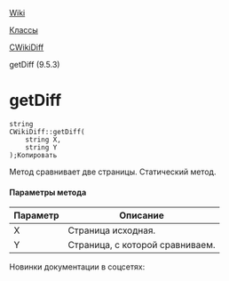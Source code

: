 [Wiki](/api_help/wiki/index.php)

[Классы](/api_help/wiki/classes/index.php)

[CWikiDiff](/api_help/wiki/classes/cwikidiff/index.php)

getDiff (9.5.3)

getDiff
=======

```
string
CWikiDiff::getDiff(
	string X,
	string Y
);Копировать
```

Метод сравнивает две страницы. Статический метод.

#### Параметры метода

| Параметр | Описание |
| --- | --- |
| X | Страница исходная. |
| Y | Страница, с которой сравниваем. |

Новинки документации в соцсетях: